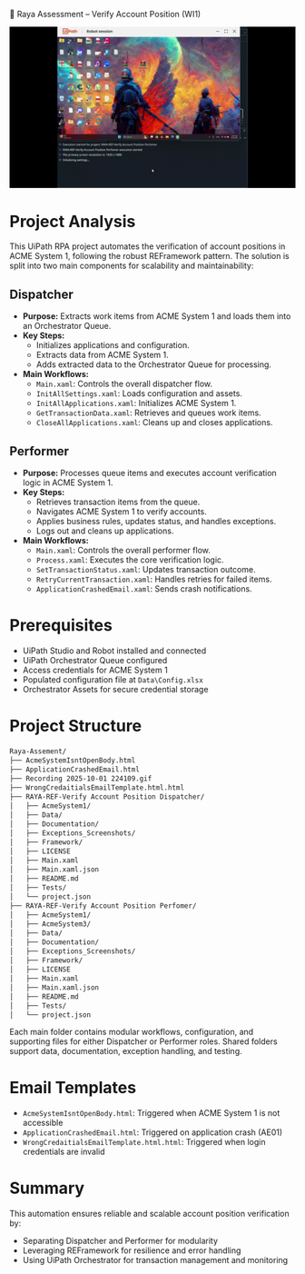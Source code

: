 🚀 Raya Assessment – Verify Account Position (WI1)


![image alt](perofmer.gif)
# Project Analysis

This UiPath RPA project automates the verification of account positions in ACME System 1, following the robust REFramework pattern. The solution is split into two main components for scalability and maintainability:

## Dispatcher
- **Purpose:** Extracts work items from ACME System 1 and loads them into an Orchestrator Queue.
- **Key Steps:**
    - Initializes applications and configuration.
    - Extracts data from ACME System 1.
    - Adds extracted data to the Orchestrator Queue for processing.
- **Main Workflows:**
    - `Main.xaml`: Controls the overall dispatcher flow.
    - `InitAllSettings.xaml`: Loads configuration and assets.
    - `InitAllApplications.xaml`: Initializes ACME System 1.
    - `GetTransactionData.xaml`: Retrieves and queues work items.
    - `CloseAllApplications.xaml`: Cleans up and closes applications.

## Performer
- **Purpose:** Processes queue items and executes account verification logic in ACME System 1.
- **Key Steps:**
    - Retrieves transaction items from the queue.
    - Navigates ACME System 1 to verify accounts.
    - Applies business rules, updates status, and handles exceptions.
    - Logs out and cleans up applications.
- **Main Workflows:**
    - `Main.xaml`: Controls the overall performer flow.
    - `Process.xaml`: Executes the core verification logic.
    - `SetTransactionStatus.xaml`: Updates transaction outcome.
    - `RetryCurrentTransaction.xaml`: Handles retries for failed items.
    - `ApplicationCrashedEmail.xaml`: Sends crash notifications.

# Prerequisites
- UiPath Studio and Robot installed and connected
- UiPath Orchestrator Queue configured
- Access credentials for ACME System 1
- Populated configuration file at `Data\Config.xlsx`
- Orchestrator Assets for secure credential storage

# Project Structure

```
Raya-Assement/
├── AcmeSystemIsntOpenBody.html
├── ApplicationCrashedEmail.html
├── Recording 2025-10-01 224109.gif
├── WrongCredaitialsEmailTemplate.html.html
├── RAYA-REF-Verify Account Position Dispatcher/
│   ├── AcmeSystem1/
│   ├── Data/
│   ├── Documentation/
│   ├── Exceptions_Screenshots/
│   ├── Framework/
│   ├── LICENSE
│   ├── Main.xaml
│   ├── Main.xaml.json
│   ├── README.md
│   ├── Tests/
│   └── project.json
├── RAYA-REF-Verify Account Position Perfomer/
│   ├── AcmeSystem1/
│   ├── AcmeSystem3/
│   ├── Data/
│   ├── Documentation/
│   ├── Exceptions_Screenshots/
│   ├── Framework/
│   ├── LICENSE
│   ├── Main.xaml
│   ├── Main.xaml.json
│   ├── README.md
│   ├── Tests/
│   └── project.json
```

Each main folder contains modular workflows, configuration, and supporting files for either Dispatcher or Performer roles. Shared folders support data, documentation, exception handling, and testing.

# Email Templates
- `AcmeSystemIsntOpenBody.html`: Triggered when ACME System 1 is not accessible
- `ApplicationCrashedEmail.html`: Triggered on application crash (AE01)
- `WrongCredaitialsEmailTemplate.html.html`: Triggered when login credentials are invalid

# Summary
This automation ensures reliable and scalable account position verification by:
- Separating Dispatcher and Performer for modularity
- Leveraging REFramework for resilience and error handling
- Using UiPath Orchestrator for transaction management and monitoring
